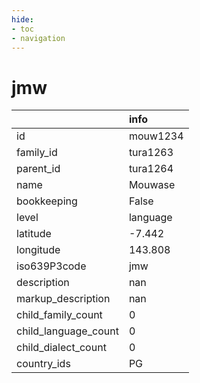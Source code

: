 ```yaml
---
hide:
- toc
- navigation
---
```

# jmw
|                      | info     |
|:---------------------|:---------|
| id                   | mouw1234 |
| family_id            | tura1263 |
| parent_id            | tura1264 |
| name                 | Mouwase  |
| bookkeeping          | False    |
| level                | language |
| latitude             | -7.442   |
| longitude            | 143.808  |
| iso639P3code         | jmw      |
| description          | nan      |
| markup_description   | nan      |
| child_family_count   | 0        |
| child_language_count | 0        |
| child_dialect_count  | 0        |
| country_ids          | PG       |